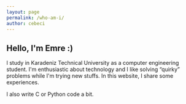 ```yaml
---
layout: page
permalink: /who-am-i/
author: cebeci
---
```

## Hello, I'm Emre :)
 I study in Karadeniz Technical University as a computer engineering student. I'm enthusiastic about technology and I like solving “quirky” problems while I'm trying new stuffs. In this website, I share some experiences.

I also write C or Python code a bit.
